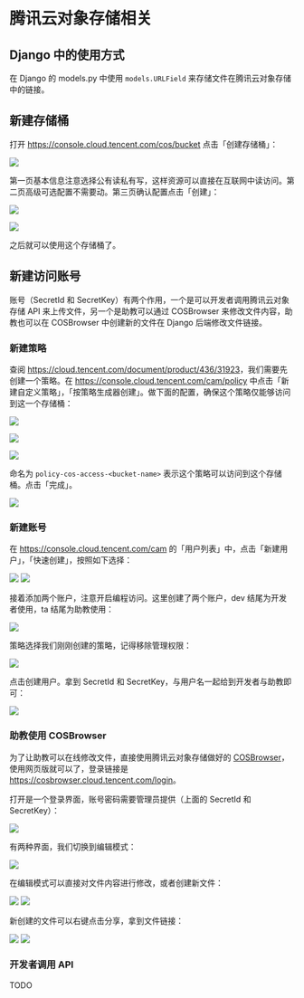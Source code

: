 # 腾讯云对象存储相关

## Django 中的使用方式

在 Django 的 models.py 中使用 `models.URLField` 来存储文件在腾讯云对象存储中的链接。

## 新建存储桶

打开 <https://console.cloud.tencent.com/cos/bucket> 点击「创建存储桶」：

![](images-cos/create-bucket.png)

第一页基本信息注意选择公有读私有写，这样资源可以直接在互联网中读访问。第二页高级可选配置不需要动。第三页确认配置点击「创建」：

![](images-cos/create-bucket-1.png)

![](images-cos/create-bucket-3.png)

之后就可以使用这个存储桶了。

## 新建访问账号

账号（SecretId 和 SecretKey）有两个作用，一个是可以开发者调用腾讯云对象存储 API 来上传文件，另一个是助教可以通过 COSBrowser 来修改文件内容，助教也可以在 COSBrowser 中创建新的文件在 Django 后端修改文件链接。

### 新建策略

查阅 <https://cloud.tencent.com/document/product/436/31923>，我们需要先创建一个策略。在 <https://console.cloud.tencent.com/cam/policy> 中点击「新建自定义策略」，「按策略生成器创建」。做下面的配置，确保这个策略仅能够访问到这一个存储桶：

![](images-cos/create-policy-0.png)

![](images-cos/create-policy-1.png)

![](images-cos/create-policy-2.png)

命名为 `policy-cos-access-<bucket-name>` 表示这个策略可以访问到这个存储桶。点击「完成」。

![](images-cos/create-policy-done.png)

### 新建账号

在 <https://console.cloud.tencent.com/cam> 的「用户列表」中，点击「新建用户」，「快速创建」，按照如下选择：

![](images-cos/create-user.png)
![](images-cos/create-user-quick.png)

接着添加两个账户，注意开启编程访问。这里创建了两个账户，dev 结尾为开发者使用，ta 结尾为助教使用：

![](images-cos/create-user-config.png)

策略选择我们刚刚创建的策略，记得移除管理权限：

![](images-cos/create-user-select-policy.png)

点击创建用户。拿到 SecretId 和 SecretKey，与用户名一起给到开发者与助教即可：

![](images-cos/create-user-done.png)

### 助教使用 COSBrowser

为了让助教可以在线修改文件，直接使用腾讯云对象存储做好的 [COSBrowser](https://cloud.tencent.com/document/product/436/11366)，使用网页版就可以了，登录链接是 <https://cosbrowser.cloud.tencent.com/login>。

打开是一个登录界面，账号密码需要管理员提供（上面的 SecretId 和 SecretKey）：

![](images-cos/cosbrowser-login.png)

有两种界面，我们切换到编辑模式：

![](images-cos/cosbrowser-standard.png)

在编辑模式可以直接对文件内容进行修改，或者创建新文件：

![](images-cos/cosbrowser-edit.png)
![](images-cos/cosbrowser-create-file.png)

新创建的文件可以右键点击分享，拿到文件链接：

![](images-cos/cosbrowser-link-0.png)
![](images-cos/cosbrowser-link-1.png)

### 开发者调用 API

TODO
